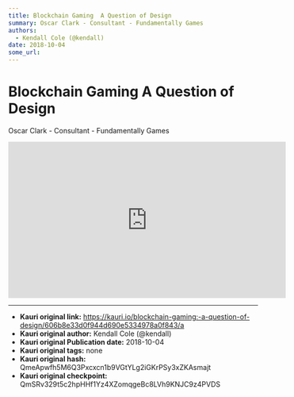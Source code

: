 ```yaml
---
title: Blockchain Gaming  A Question of Design
summary: Oscar Clark - Consultant - Fundamentally Games
authors:
  - Kendall Cole (@kendall)
date: 2018-10-04
some_url: 
---
```


# Blockchain Gaming  A Question of Design


Oscar Clark - Consultant - Fundamentally Games

<div align="center"><iframe width="560" height="315" src="https://www.youtube.com/embed/wm8T9Wzx1nk" frameborder="0" allow="encrypted-media" allowfullscreen></iframe></div>


---

- **Kauri original link:** https://kauri.io/blockchain-gaming:-a-question-of-design/606b8e33d0f944d690e5334978a0f843/a
- **Kauri original author:** Kendall Cole (@kendall)
- **Kauri original Publication date:** 2018-10-04
- **Kauri original tags:** none
- **Kauri original hash:** QmeApwfh5M6Q3Pxcxcn1b9VGtYLg2iGKrPSy3xZKAsmajt
- **Kauri original checkpoint:** QmSRv329t5c2hpHHf1Yz4XZomqgeBc8LVh9KNJC9z4PVDS



